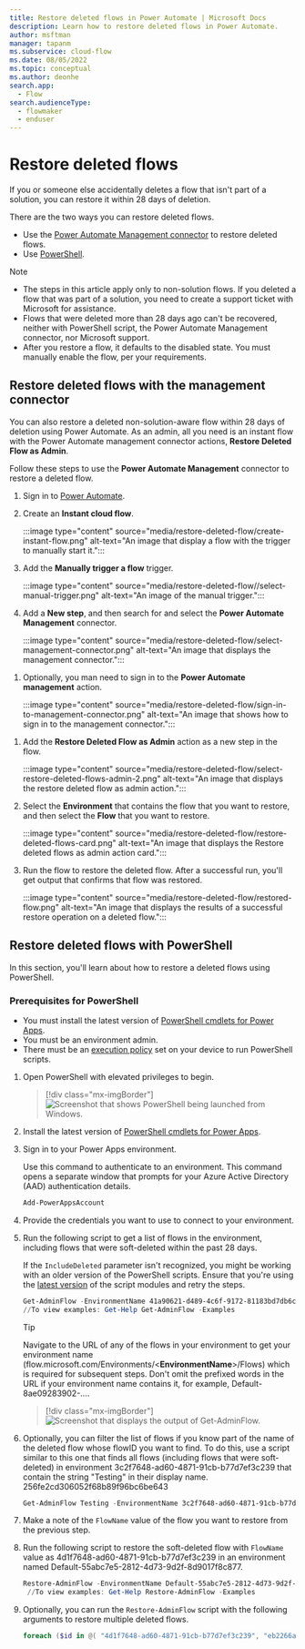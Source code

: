 ```yaml
---
title: Restore deleted flows in Power Automate | Microsoft Docs
description: Learn how to restore deleted flows in Power Automate.
author: msftman
manager: tapanm
ms.subservice: cloud-flow
ms.date: 08/05/2022
ms.topic: conceptual
ms.author: deonhe
search.app: 
  - Flow
search.audienceType: 
  - flowmaker
  - enduser
---
```


# Restore deleted flows

If you or someone else accidentally deletes a flow that isn't part of a solution, you can restore it within 28 days of deletion.

There are the two ways you can restore deleted flows.

- Use the [Power Automate Management connector](#restore-deleted-flows-with-the-management-connector) to restore deleted flows.
- Use [PowerShell](#restore-deleted-flows-with-powershell).

>[!NOTE]
> - The steps in this article apply only to non-solution flows. If you deleted a flow that was part of a solution, you need to create a support ticket with Microsoft for assistance.
> - Flows that were deleted more than 28 days ago can't be recovered, neither with PowerShell script, the Power Automate Management connector, nor Microsoft support.
> - After you restore a flow, it defaults to the disabled state. You must manually enable the flow, per your requirements.

## Restore deleted flows with the management connector

You can also restore a deleted non-solution-aware flow within 28 days of deletion using Power Automate. As an admin, all you need is an instant flow with the Power Automate management connector actions, **Restore Deleted Flow as Admin**.  

Follow these steps to use the **Power Automate Management** connector to restore a deleted flow.

1. Sign in to [Power Automate](https://powerautomate.com).

1. Create an **Instant cloud flow**.

    :::image type="content" source="media/restore-deleted-flow/create-instant-flow.png" alt-text="An image that display a flow with the trigger to manually start it.":::

1. Add the **Manually trigger a flow** trigger.

    :::image type="content" source="media/restore-deleted-flow//select-manual-trigger.png" alt-text="An image of the manual trigger.":::

1. Add a **New step**, and then search for and select the **Power Automate Management** connector.

    :::image type="content" source="media/restore-deleted-flow/select-management-connector.png" alt-text="An image that displays the management connector.":::

<!-- 1. Select the **List flows as an admin** action.

   ![An image that displays the list flows as an admin action.](./media/restore-deleted-flow/select-list-flows-action.png) -->

1. Optionally, you man need to sign in to the **Power Automate management** action.

    :::image type="content" source="media/restore-deleted-flow/sign-in-to-management-connector.png" alt-text="An image that shows how to sign in to the management connector.":::

<!-- 1. Select the environment that contains the flow you want to restore.

   ![An image that displays the environment that contains the flow you want to restore.](./media/restore-deleted-flow/select-environment.png)

1. Perform a test run the flow to note the **name** of the flow that you want to restore.

   ![An image that displays the name of the flow after a successful test run.](./media/restore-deleted-flow/flowname.png) -->

<!-- ### Restore the deleted flow

Now that you have the name of the flow, it's time to edit the flow to restore it. -->

1. Add the **Restore Deleted Flow as Admin** action as a new step in the flow.

    :::image type="content" source="media/restore-deleted-flow/select-restore-deleted-flows-admin-2.png" alt-text="An image that displays the restore deleted flow as admin action.":::

1. Select the **Environment** that contains the flow that you want to restore, and then select the **Flow** that you want to restore.

    :::image type="content" source="media/restore-deleted-flow/restore-deleted-flows-card.png" alt-text="An image that displays the Restore deleted flows as admin action card.":::

1. Run the flow to restore the deleted flow. After a successful run, you'll get output that confirms that flow was restored.

    :::image type="content" source="media/restore-deleted-flow/restored-flow.png" alt-text="An image that displays the results of a successful restore operation on a deleted flow.":::

## Restore deleted flows with PowerShell

In this section, you'll learn about how to restore a deleted flows using PowerShell.

### Prerequisites for PowerShell

- You must install the latest version of [PowerShell cmdlets for Power Apps](https://www.powershellgallery.com/packages/Microsoft.PowerApps.Administration.PowerShell/2.0.147).
- You must be an environment admin.
- There must be an [execution policy](/powershell/module/microsoft.powershell.security/set-executionpolicy) set on your device to run PowerShell scripts.

1. Open PowerShell with elevated privileges to begin.

    >[!div class="mx-imgBorder"]
    >![Screenshot that shows PowerShell being launched from Windows.](./media/restore-deleted-flow/open-powershell-script.png "Windows PowerShell option")

1. Install the latest version of [PowerShell cmdlets for Power Apps](https://www.powershellgallery.com/packages/Microsoft.PowerApps.Administration.PowerShell/2.0.147).

1. Sign in to your Power Apps environment.

   Use this command to authenticate to an environment. This command opens a separate window that prompts for your Azure Active Directory (AAD) authentication details.

    ``` PowerShell
    Add-PowerAppsAccount
    ```

1. Provide the credentials you want to use to connect to your environment.

1. Run the following script to get a list of flows in the environment, including flows that were soft-deleted within the past 28 days. 

    If the `IncludeDeleted` parameter isn't recognized, you might be working with an older version of the PowerShell scripts. Ensure that you're using the [latest version](https://www.powershellgallery.com/packages/Microsoft.PowerApps.Administration.PowerShell/2.0.147) of the script modules and retry the steps.

   ``` PowerShell
   Get-AdminFlow -EnvironmentName 41a90621-d489-4c6f-9172-81183bd7db6c -IncludeDeleted $true
   //To view examples: Get-Help Get-AdminFlow -Examples
   ```

   >[!TIP]
   >Navigate to the URL of any of the flows in your environment to get your environment name (flow.microsoft.com/Environments/<**EnvironmentName**>/Flows) which is required for subsequent steps. Don't omit the prefixed words in the URL if your environment name contains it, for example, Default-8ae09283902-.... 

    >[!div class="mx-imgBorder"]
    >![Screenshot that displays the output of Get-AdminFlow.](./media/restore-deleted-flow/get-admin-flow-script.png "Get-AdminFlow output")

1. Optionally, you can filter the list of flows if you know part of the name of the deleted flow whose flowID you want to find. To do this, use a script similar to this one that finds all flows (including flows that were soft-deleted) in environment 3c2f7648-ad60-4871-91cb-b77d7ef3c239 that contain the string "Testing" in their display name.
256fe2cd306052f68b89f96bc6be643

   ``` PowerShell
   Get-AdminFlow Testing -EnvironmentName 3c2f7648-ad60-4871-91cb-b77d7ef3c239 -IncludeDeleted $true
   ```

1. Make a note of the `FlowName` value of the flow you want to restore from the previous step.

1. Run the following script to restore the soft-deleted flow with `FlowName` value as 4d1f7648-ad60-4871-91cb-b77d7ef3c239 in an environment named Default-55abc7e5-2812-4d73-9d2f-8d9017f8c877.

   ``` PowerShell
   Restore-AdminFlow -EnvironmentName Default-55abc7e5-2812-4d73-9d2f-8d9017f8c877 -FlowName 4d1f7648-ad60-4871-91cb-b77d7ef3c239
    //To view examples: Get-Help Restore-AdminFlow -Examples
   ```

1. Optionally, you can run the ```Restore-AdminFlow``` script with the following arguments to restore multiple deleted flows.

   ``` PowerShell
   foreach ($id in @( "4d1f7648-ad60-4871-91cb-b77d7ef3c239", "eb2266a8-67b6-4919-8afd-f59c3c0e4131" )) { Restore-AdminFlow -EnvironmentName Default-55abc7e5-2812-4d73-9d2f-8d9017f8c877 -FlowName $id; Start-Sleep -Seconds 1 }
   ```
